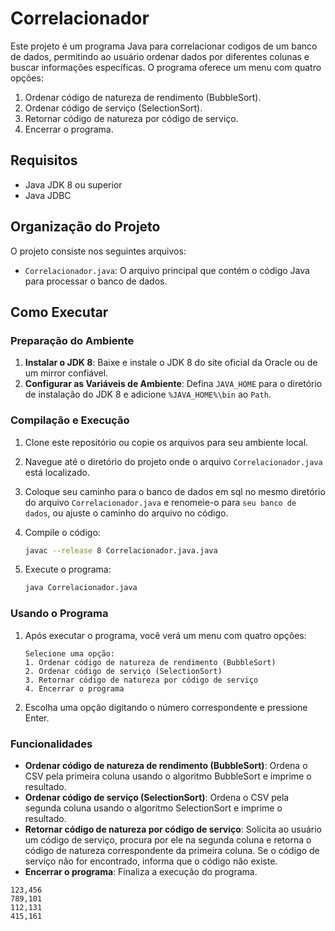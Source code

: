 # Correlacionador

Este projeto é um programa Java para correlacionar codigos de um banco de dados, permitindo ao usuário ordenar dados por diferentes colunas e buscar informações específicas. O programa oferece um menu com quatro opções:

1. Ordenar código de natureza de rendimento (BubbleSort).
2. Ordenar código de serviço (SelectionSort).
3. Retornar código de natureza por código de serviço.
4. Encerrar o programa.

## Requisitos

- Java JDK 8 ou superior
- Java JDBC
## Organização do Projeto

O projeto consiste nos seguintes arquivos:

- `Correlacionador.java`: O arquivo principal que contém o código Java para processar o banco de dados.

## Como Executar

### Preparação do Ambiente

1. **Instalar o JDK 8**: Baixe e instale o JDK 8 do site oficial da Oracle ou de um mirror confiável.
2. **Configurar as Variáveis de Ambiente**: Defina `JAVA_HOME` para o diretório de instalação do JDK 8 e adicione `%JAVA_HOME%\bin` ao `Path`.

### Compilação e Execução

1. Clone este repositório ou copie os arquivos para seu ambiente local.
2. Navegue até o diretório do projeto onde o arquivo `Correlacionador.java` está localizado.
3. Coloque seu caminho para o banco de dados em sql no mesmo diretório do arquivo `Correlacionador.java` e renomeie-o para `seu banco de dados`, ou ajuste o caminho do arquivo no código.
4. Compile o código:

    ```sh
    javac --release 8 Correlacionador.java.java
    ```

5. Execute o programa:

    ```sh
    java Correlacionador.java
    ```

### Usando o Programa

1. Após executar o programa, você verá um menu com quatro opções:

    ```plaintext
    Selecione uma opção:
    1. Ordenar código de natureza de rendimento (BubbleSort)
    2. Ordenar código de serviço (SelectionSort)
    3. Retornar código de natureza por código de serviço
    4. Encerrar o programa
    ```

2. Escolha uma opção digitando o número correspondente e pressione Enter.

### Funcionalidades

- **Ordenar código de natureza de rendimento (BubbleSort)**: Ordena o CSV pela primeira coluna usando o algoritmo BubbleSort e imprime o resultado.
- **Ordenar código de serviço (SelectionSort)**: Ordena o CSV pela segunda coluna usando o algoritmo SelectionSort e imprime o resultado.
- **Retornar código de natureza por código de serviço**: Solicita ao usuário um código de serviço, procura por ele na segunda coluna e retorna o código de natureza correspondente da primeira coluna. Se o código de serviço não for encontrado, informa que o código não existe.
- **Encerrar o programa**: Finaliza a execução do programa.

```banco
123,456
789,101
112,131
415,161
